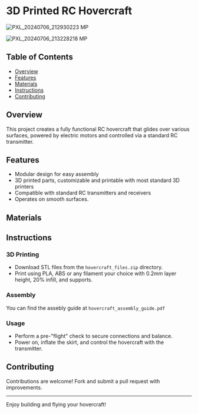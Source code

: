 # 3D Printed RC Hovercraft

![PXL_20240706_212930223 MP](https://github.com/Dmitrii-Tomin/hovercraft/assets/83939750/9b95c440-3dba-4b87-9749-60d340d6d755)

![PXL_20240706_213228218 MP](https://github.com/Dmitrii-Tomin/hovercraft/assets/83939750/c892280a-f744-419e-8b61-7af889dbeeda)


## Table of Contents
- [Overview](#overview)
- [Features](#features)
- [Materials](#materials)
- [Instructions](#instructions)
- [Contributing](#contributing)

## Overview
This project creates a fully functional RC hovercraft that glides over various surfaces, powered by electric motors and controlled via a standard RC transmitter.

## Features
- Modular design for easy assembly
- 3D printed parts, customizable and printable with most standard 3D printers
- Compatible with standard RC transmitters and receivers
- Operates on smooth surfaces.

## Materials


## Instructions

### 3D Printing
- Download STL files from the `hovercraft_files.zip` directory.
- Print using PLA, ABS or any filament your choice with 0.2mm layer height, 20% infill, and supports.

### Assembly
You can find the assebly guide at `hovercraft_assembly_guide.pdf`

### Usage
- Perform a pre-"flight" check to secure connections and balance.
- Power on, inflate the skirt, and control the hovercraft with the transmitter.

## Contributing
Contributions are welcome! Fork and submit a pull request with improvements.

---

Enjoy building and flying your hovercraft!
